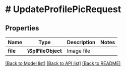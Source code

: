 # # UpdateProfilePicRequest

## Properties

Name | Type | Description | Notes
------------ | ------------- | ------------- | -------------
**file** | **\SplFileObject** | Image file |

[[Back to Model list]](../../README.md#models) [[Back to API list]](../../README.md#endpoints) [[Back to README]](../../README.md)
